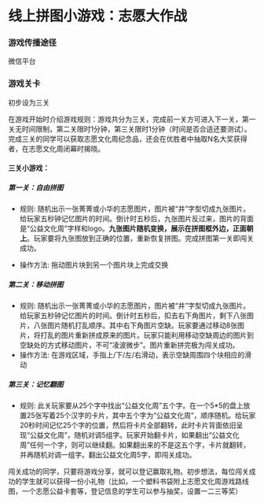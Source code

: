 # 线上拼图小游戏：志愿大作战

### 游戏传播途径

微信平台

### 游戏关卡

初步设为三关

在游戏开始时介绍游戏规则：游戏共分为三关，完成前一关方可进入下一关，第一关无时间限制，第二关限时1分钟，第三关限时1分钟（时间是否合适还要测试）。完成三关的同学可以获取志愿文化周纪念品，还会在优胜者中抽取N名大奖获得者，在志愿文化周闭幕时揭晓。

#### 三关小游戏：

##### 第一关：自由拼图

* 规则: 随机出示一张菁菁或小华的志愿图片，图片被“井”字型切成九张图片。给玩家五秒钟记忆图片的时间。倒计时五秒后，九张图片反过来，图片的背面是“公益文化周”字样和logo。**九张图片随机变换，展示在拼图框外边，正面朝上**。玩家要将九张图放到正确的位置，重新恢复拼图。完成拼图第一关即闯关成功。


* 操作方法: 拖动图片块到另一个图片块上完成交换

##### 第二关：移动拼图

* 规则: 随机出示一张菁菁或小华的志愿图片，图片被“井”字型切成九张图片。给玩家五秒钟记忆图片的时间。倒计时五秒后，扣去右下角图片，剩下八张图片，八张图片随机打乱顺序。其中右下角图片空缺。玩家要通过移动8张图片，将打乱的图片重新拼成原来的图片。玩家只能利用移动空缺周边的图片到空缺处的方式移动图片，不可“凌波微步”。图片重新拼完极为闯关成功。
* 操作方法: 在游戏区域，手指上/下/左/右滑动，表示空缺周围四个块相应的滑动

##### 第三关：记忆翻图

* 规则: 此关玩家要从25个字中找出“公益文化周”五个字。在一个5*5的盘上放置25张写着25个汉字的卡片，其中五个字为“公益文化周”，顺序随机。给玩家20秒时间记忆25个字的位置，然后将卡片全部翻转，此时卡片背面依旧呈现“公益文化周”，随机对调5组字。玩家开始翻卡片，如果翻出“公益文化周”任何一个字，则可以继续翻。如果翻出来的不是这五个字，卡片就翻转，并再随机对调一组字。翻出公益文化周5字，即闯关成功。

闯关成功的同学，只要将游戏分享，就可以登记赢取礼物。初步想法，每位闯关成功的学生就可以获得一份小礼物（比如，一个塑料书袋附上志愿文化周游戏路线图，一个志愿公益卡套等，登记信息的学生可以参与抽奖，设置一二三等奖）